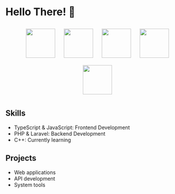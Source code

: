 # Hello There! 👋

<div align="center">
  <img src="https://upload.wikimedia.org/wikipedia/commons/4/4c/Typescript_logo_2020.svg" width="80" height="80" style="margin: 10px;">
  <img src="https://upload.wikimedia.org/wikipedia/commons/6/6a/JavaScript-logo.png" width="80" height="80" style="margin: 10px;">
  <img src="https://isocpp.org/files/img/cpp_logo.png" width="80" height="80" style="margin: 10px;">
  <img src="https://www.php.net/images/logos/new-php-logo.svg" width="80" height="80" style="margin: 10px;">
  <img src="https://laravel.com/img/logomark.min.svg" width="80" height="80" style="margin: 10px;">
</div>

## Skills

- TypeScript & JavaScript: Frontend Development
- PHP & Laravel: Backend Development
- C++: Currently learning

## Projects
- Web applications
- API development
- System tools
